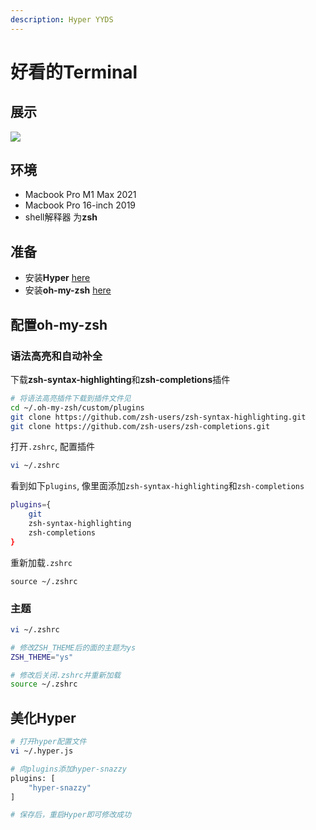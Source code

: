 ```yaml
---
description: Hyper YYDS
---
```


# 好看的Terminal

## 展示

![](.gitbook/assets/hyper.png)

## 环境

* Macbook Pro M1 Max 2021
* Macbook Pro 16-inch 2019
* shell解释器 为**zsh**

## 准备

* 安装**Hyper** [here](https://hyper.is)
* 安装**oh-my-zsh** [here](https://ohmyz.sh/#install)

## 配置oh-my-zsh

### 语法高亮和自动补全

下载**zsh-syntax-highlighting**和**zsh-completions**插件

```bash
# 将语法高亮插件下载到插件文件见
cd ~/.oh-my-zsh/custom/plugins
git clone https://github.com/zsh-users/zsh-syntax-highlighting.git
git clone https://github.com/zsh-users/zsh-completions.git
```

打开`.zshrc`, 配置插件

```bash
vi ~/.zshrc
```

看到如下`plugins`, 像里面添加`zsh-syntax-highlighting`和`zsh-completions`

```bash
plugins={
    git
    zsh-syntax-highlighting
    zsh-completions    
}
```

重新加载`.zshrc`

```
source ~/.zshrc
```

### 主题

```bash
vi ~/.zshrc

# 修改ZSH_THEME后的面的主题为ys
ZSH_THEME="ys"

# 修改后关闭.zshrc并重新加载
source ~/.zshrc
```

## 美化Hyper

```bash
# 打开hyper配置文件
vi ~/.hyper.js

# 向plugins添加hyper-snazzy
plugins: [
    "hyper-snazzy"
]

# 保存后，重启Hyper即可修改成功
```

